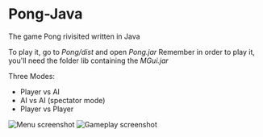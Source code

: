 # Pong-Java
The game Pong rivisited written in Java

To play it, go to <em>Pong/dist</em> and open <em>Pong.jar</em>
Remember in order to play it, you'll need the folder lib containing the <em>MGui.jar</em>

Three Modes:
<ul>
<li>Player vs AI</li>
<li>AI vs AI (spectator mode)</li>
<li>Player vs Player</li>
</ul>

![Menu screenshot](https://github.com/Automatik/Pong-Java/Imgs/PongScreenshot2.png)
![Gameplay screenshot](https://github.com/Automatik/Pong-Java/Imgs/PongScreenshot1.png)
